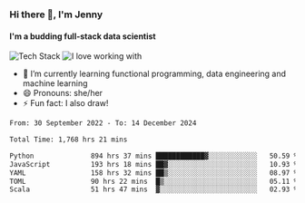### Hi there 👋, I'm Jenny
#### I'm a budding full-stack data scientist

![Tech Stack](https://github-readme-tech-stack.vercel.app/api/cards?title=Tech+Stack&fontFamily=sans-serif&lineCount=2&theme=catppuccin_mocha&line1=python%2Cpython%2C3776AB%3Bscala%2Cscala%2CDC322F%3Bterraform%2Cterraform%2C844FBA%3Bpostgresql%2Cpostgres%2C4169E1%3B&line2=amazonwebservices%2Caws%2Cf5e0dc%3Bgooglecloud%2Cgcp%2C4285F4%3Bdocker%2Cdocker%2C2496ED%3Bpulumi%2Cpulumi%2C8A3391%3B)
![I love working with](https://github-readme-tech-stack.vercel.app/api/cards?title=I+love+working+with&fontFamily=san-serif&lineCount=3&theme=catppuccin_mocha&bg=%231e1e2e&badge=%23181825&border=%236c7086&titleColor=%2394e2d5&line1=fastapi%2Cfastapi%2C009688%3Bpydantic%2Cpydantic%2CE92063%3Brye%2Crye%2Cf5e0dc%3B&line2=apachespark%2Cspark%2CE25A1C%3Bpytorch%2Ctorch%2CEE4C2C%3B&line3=starship%2Cstarship%2CDD0B78%3Blazyvim%2Clazyvim%2C2E7DE9%3Barchlinux%2Carch%2C1793D1%3B)


- 🌱 I’m currently learning functional programming, data engineering and machine learning
- 😄 Pronouns: she/her 
- ⚡ Fun fact: I also draw! 

<!--START_SECTION:waka-->

```txt
From: 30 September 2022 - To: 14 December 2024

Total Time: 1,768 hrs 21 mins

Python              894 hrs 37 mins ████████████▓░░░░░░░░░░░░   50.59 %
JavaScript          193 hrs 18 mins ██▓░░░░░░░░░░░░░░░░░░░░░░   10.93 %
YAML                158 hrs 32 mins ██▒░░░░░░░░░░░░░░░░░░░░░░   08.97 %
TOML                90 hrs 22 mins  █▒░░░░░░░░░░░░░░░░░░░░░░░   05.11 %
Scala               51 hrs 47 mins  ▓░░░░░░░░░░░░░░░░░░░░░░░░   02.93 %
```

<!--END_SECTION:waka-->
